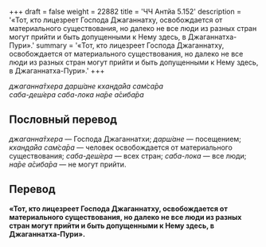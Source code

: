 +++
draft = false
weight = 22882
title = 'ЧЧ Антйа 5.152'
description = '«Тот, кто лицезреет Господа Джаганнатху, освобождается от материального существования, но далеко не все люди из разных стран могут прийти и быть допущенными к Нему здесь, в Джаганнатха-Пури».'
summary = '«Тот, кто лицезреет Господа Джаганнатху, освобождается от материального существования, но далеко не все люди из разных стран могут прийти и быть допущенными к Нему здесь, в Джаганнатха-Пури».'
+++

_джаганна̄тхера дарш́ане кхан̣д̣а̄йа сам̇са̄ра  
саба-деш́ера саба-лока на̄ре а̄сиба̄ра_

## Пословный перевод

_джаганна̄тхера_ — Господа Джаганнатхи; _дарш́ане_ — посещением; _кхан̣д̣а̄йа_ _сам̇са̄ра_ — человек освобождается от материального существования; _саба_\-_деш́ера_ — всех стран; _саба_\-_лока_ — все люди; _на̄ре_ _а̄сиба̄ра_ — не могут прийти.

## Перевод

**«Тот, кто лицезреет Господа Джаганнатху, освобождается от материального существования, но далеко не все люди из разных стран могут прийти и быть допущенными к Нему здесь, в Джаганнатха-Пури».**
